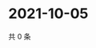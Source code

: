 # 2021-10-05

共 0 条

<!-- BEGIN WEIBO -->
<!-- 最后更新时间 Tue Oct 05 2021 13:00:38 GMT+0800 (China Standard Time) -->

<!-- END WEIBO -->
